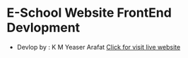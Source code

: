 # E-School Website FrontEnd Devlopment
* Devlop by : K M Yeaser Arafat
[Click for visit live website](https://kmyeaserarafat.github.io/E-School/)
